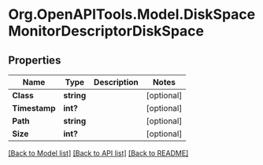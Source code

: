 # Org.OpenAPITools.Model.DiskSpaceMonitorDescriptorDiskSpace

## Properties

Name | Type | Description | Notes
------------ | ------------- | ------------- | -------------
**Class** | **string** |  | [optional] 
**Timestamp** | **int?** |  | [optional] 
**Path** | **string** |  | [optional] 
**Size** | **int?** |  | [optional] 

[[Back to Model list]](../README.md#documentation-for-models) [[Back to API list]](../README.md#documentation-for-api-endpoints) [[Back to README]](../README.md)

